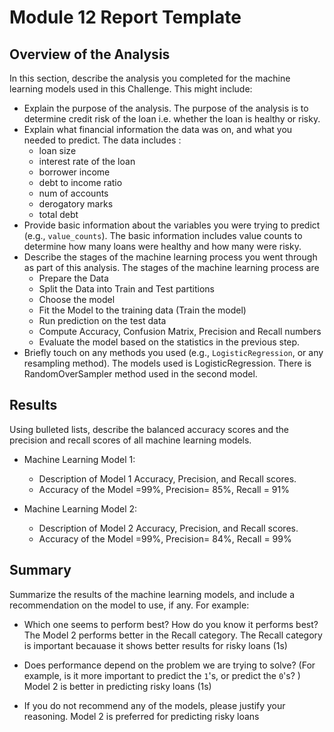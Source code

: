 # Module 12 Report Template

## Overview of the Analysis

In this section, describe the analysis you completed for the machine learning models used in this Challenge. This might include:

* Explain the purpose of the analysis.
    The purpose of the analysis is to determine credit risk of the loan i.e. whether the loan is healthy or risky. 
* Explain what financial information the data was on, and what you needed to predict.
    The data includes :
    * loan size
    * interest rate	of the loan
    * borrower income	
    * debt to income ratio
    * num of accounts	
    * derogatory marks	
    * total debt
* Provide basic information about the variables you were trying to predict (e.g., `value_counts`).
 The basic information includes value counts to determine how many loans were healthy and how many were risky.
* Describe the stages of the machine learning process you went through as part of this analysis.
    The stages of the machine learning process are
    * Prepare the Data
    * Split the Data into Train and Test partitions
    * Choose the model
    * Fit the Model to the training data (Train the model)
    * Run prediction on the test data
    * Compute Accuracy, Confusion Matrix, Precision and Recall numbers
    * Evaluate the model based on the statistics in the previous step.
* Briefly touch on any methods you used (e.g., `LogisticRegression`, or any resampling method).
    The models used is LogisticRegression. There is RandomOverSampler method used in the second model.
## Results

Using bulleted lists, describe the balanced accuracy scores and the precision and recall scores of all machine learning models.

* Machine Learning Model 1:
  * Description of Model 1 Accuracy, Precision, and Recall scores.
  * Accuracy of the Model =99%, Precision= 85%, Recall = 91%


* Machine Learning Model 2:
  * Description of Model 2 Accuracy, Precision, and Recall scores.
  * Accuracy of the Model =99%, Precision= 84%, Recall = 99%

## Summary

Summarize the results of the machine learning models, and include a recommendation on the model to use, if any. For example:
* Which one seems to perform best? How do you know it performs best?
The Model 2 performs better in the Recall category. The Recall category is important becauase it shows better results for risky loans (1s)
* Does performance depend on the problem we are trying to solve? (For example, is it more important to predict the `1`'s, or predict the `0`'s? )
Model 2 is better in predicting risky loans (1s)

* If you do not recommend any of the models, please justify your reasoning.
    Model 2 is preferred for predicting risky loans 

